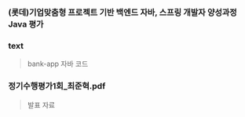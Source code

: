 ### (롯데)기업맞춤형 프로젝트 기반 백엔드 자바, 스프링 개발자 양성과정 Java 평가
### text 
> bank-app 자바 코드
### 정기수행평가1회_최준혁.pdf
> 발표 자료 

